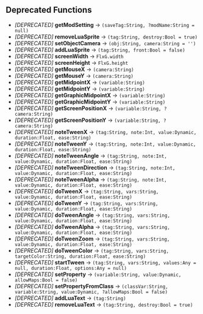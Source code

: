 ## Deprecated Functions

- *[DEPRECATED]* **getModSetting** -> `(saveTag:String, ?modName:String = null)`
- *[DEPRECATED]* **removeLuaSprite** -> `(tag:String, destroy:Bool = true)`
- *[DEPRECATED]* **setObjectCamera** -> `(obj:String, camera:String = '')`
- *[DEPRECATED]* **addLuaSprite** -> `(tag:String, front:Bool = false)`
- *[DEPRECATED]* **screenWidth** -> `FlxG.width`
- *[DEPRECATED]* **screenHeight** -> `FlxG.height`
- *[DEPRECATED]* **getMouseX** -> `(camera:String)`
- *[DEPRECATED]* **getMouseY** -> `(camera:String)`
- *[DEPRECATED]* **getMidpointX** -> `(variable:String)`
- *[DEPRECATED]* **getMidpointY** -> `(variable:String)`
- *[DEPRECATED]* **getGraphicMidpointX** -> `(variable:String)`
- *[DEPRECATED]* **getGraphicMidpointY** -> `(variable:String)`
- *[DEPRECATED]* **getScreenPositionX** -> `(variable:String, ?camera:String)`
- *[DEPRECATED]* **getScreenPositionY** -> `(variable:String, ?camera:String)`
- *[DEPRECATED]* **noteTweenX** -> `(tag:String, note:Int, value:Dynamic, duration:Float, ease:String)`
- *[DEPRECATED]* **noteTweenY** -> `(tag:String, note:Int, value:Dynamic, duration:Float, ease:String)`
- *[DEPRECATED]* **noteTweenAngle** -> `(tag:String, note:Int, value:Dynamic, duration:Float, ease:String)`
- *[DEPRECATED]* **noteTweenDirection** -> `(tag:String, note:Int, value:Dynamic, duration:Float, ease:String)`
- *[DEPRECATED]* **noteTweenAlpha** -> `(tag:String, note:Int, value:Dynamic, duration:Float, ease:String)`
- *[DEPRECATED]* **doTweenX** -> `(tag:String, vars:String, value:Dynamic, duration:Float, ease:String)`
- *[DEPRECATED]* **doTweenY** -> `(tag:String, vars:String, value:Dynamic, duration:Float, ease:String)`
- *[DEPRECATED]* **doTweenAngle** -> `(tag:String, vars:String, value:Dynamic, duration:Float, ease:String)`
- *[DEPRECATED]* **doTweenAlpha** -> `(tag:String, vars:String, value:Dynamic, duration:Float, ease:String)`
- *[DEPRECATED]* **doTweenZoom** -> `(tag:String, vars:String, value:Dynamic, duration:Float, ease:String)`
- *[DEPRECATED]* **doTweenColor** -> `(tag:String, vars:String, targetColor:String, duration:Float, ease:String)`
- *[DEPRECATED]* **startTween** -> `(tag:String, vars:String, values:Any = null, duration:Float, options:Any = null)`
- *[DEPRECATED]* **setProperty** -> `(variable:String, value:Dynamic, allowMaps:Bool = false)`
- *[DEPRECATED]* **setPropertyFromClass** -> `(classVar:String, variable:String, value:Dynamic, ?allowMaps:Bool = false)`
- *[DEPRECATED]* **addLuaText** -> `(tag:String)`
- *[DEPRECATED]* **removeLuaText** -> `(tag:String, destroy:Bool = true)`